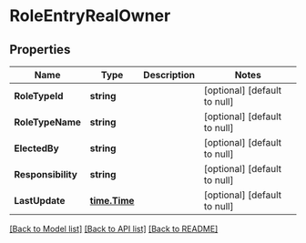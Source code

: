 # RoleEntryRealOwner

## Properties
Name | Type | Description | Notes
------------ | ------------- | ------------- | -------------
**RoleTypeId** | **string** |  | [optional] [default to null]
**RoleTypeName** | **string** |  | [optional] [default to null]
**ElectedBy** | **string** |  | [optional] [default to null]
**Responsibility** | **string** |  | [optional] [default to null]
**LastUpdate** | [**time.Time**](time.Time.md) |  | [optional] [default to null]

[[Back to Model list]](../README.md#documentation-for-models) [[Back to API list]](../README.md#documentation-for-api-endpoints) [[Back to README]](../README.md)

